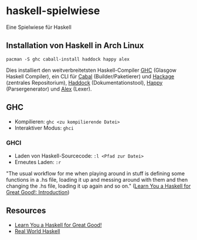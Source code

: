 # haskell-spielwiese
Eine Spielwiese für Haskell

## Installation von Haskell in Arch Linux

`pacman -S ghc caball-install haddock happy alex`

Dies installiert den weitverbreitetsten Haskell-Compiler [GHC](https://www.haskell.org/ghc/) (Glasgow Haskell
Compiler), ein CLI für [Cabal](https://www.haskell.org/cabal/) (Builder/Paketierer) und [Hackage](https://hackage.haskell.org/) (zentrales Repositorium), [Haddock](https://www.haskell.org/haddock/) (Dokumentationstool), [Happy](https://www.haskell.org/happy/) (Parsergenerator) und [Alex](https://www.haskell.org/alex/) (Lexer).

## GHC

* Kompilieren: `ghc <zu kompilierende Datei>`
* Interaktiver Modus: `ghci`

### GHCI

* Laden von Haskell-Sourcecode: `:l <Pfad zur Datei>`
* Erneutes Laden: `:r`

"The usual workflow for me when playing around in stuff is defining some
functions in a .hs file, loading it up and messing around with them and then
changing the .hs file, loading it up again and so on." ([Learn You a Haskell for
Great Good!: Introduction](http://learnyouahaskell.com/introduction))

## Resources
* [Learn You a Haskell for Great Good!](http://learnyouahaskell.com)
* [Real World Haskell](http://book.realworldhaskell.org)
